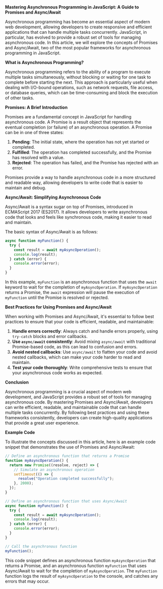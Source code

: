 **Mastering Asynchronous Programming in JavaScript: A Guide to Promises and Async/Await**

Asynchronous programming has become an essential aspect of modern web development, allowing developers to create responsive and efficient applications that can handle multiple tasks concurrently. JavaScript, in particular, has evolved to provide a robust set of tools for managing asynchronous code. In this article, we will explore the concepts of Promises and Async/Await, two of the most popular frameworks for asynchronous programming in JavaScript.

**What is Asynchronous Programming?**

Asynchronous programming refers to the ability of a program to execute multiple tasks simultaneously, without blocking or waiting for one task to complete before starting the next. This approach is particularly useful when dealing with I/O-bound operations, such as network requests, file access, or database queries, which can be time-consuming and block the execution of other tasks.

**Promises: A Brief Introduction**

Promises are a fundamental concept in JavaScript for handling asynchronous code. A Promise is a result object that represents the eventual completion (or failure) of an asynchronous operation. A Promise can be in one of three states:

1. **Pending**: The initial state, where the operation has not yet started or completed.
2. **Fulfilled**: The operation has completed successfully, and the Promise has resolved with a value.
3. **Rejected**: The operation has failed, and the Promise has rejected with an error.

Promises provide a way to handle asynchronous code in a more structured and readable way, allowing developers to write code that is easier to maintain and debug.

**Async/Await: Simplifying Asynchronous Code**

Async/Await is a syntax sugar on top of Promises, introduced in ECMAScript 2017 (ES2017). It allows developers to write asynchronous code that looks and feels like synchronous code, making it easier to read and maintain.

The basic syntax of Async/Await is as follows:
```javascript
async function myFunction() {
  try {
    const result = await myAsyncOperation();
    console.log(result);
  } catch (error) {
    console.error(error);
  }
}
```
In this example, `myFunction` is an asynchronous function that uses the `await` keyword to wait for the completion of `myAsyncOperation`. If `myAsyncOperation` returns a Promise, the `await` expression will pause the execution of `myFunction` until the Promise is resolved or rejected.

**Best Practices for Using Promises and Async/Await**

When working with Promises and Async/Await, it's essential to follow best practices to ensure that your code is efficient, readable, and maintainable:

1. **Handle errors correctly**: Always catch and handle errors properly, using `try-catch` blocks and error callbacks.
2. **Use `async/await` consistently**: Avoid mixing `async/await` with traditional Promise-based code, as this can lead to confusion and errors.
3. **Avoid nested callbacks**: Use `async/await` to flatten your code and avoid nested callbacks, which can make your code harder to read and maintain.
4. **Test your code thoroughly**: Write comprehensive tests to ensure that your asynchronous code works as expected.

**Conclusion**

Asynchronous programming is a crucial aspect of modern web development, and JavaScript provides a robust set of tools for managing asynchronous code. By mastering Promises and Async/Await, developers can write efficient, readable, and maintainable code that can handle multiple tasks concurrently. By following best practices and using these frameworks consistently, developers can create high-quality applications that provide a great user experience.

**Example Code**

To illustrate the concepts discussed in this article, here is an example code snippet that demonstrates the use of Promises and Async/Await:
```javascript
// Define an asynchronous function that returns a Promise
function myAsyncOperation() {
  return new Promise((resolve, reject) => {
    // Simulate an asynchronous operation
    setTimeout(() => {
      resolve("Operation completed successfully");
    }, 2000);
  });
}

// Define an asynchronous function that uses Async/Await
async function myFunction() {
  try {
    const result = await myAsyncOperation();
    console.log(result);
  } catch (error) {
    console.error(error);
  }
}

// Call the asynchronous function
myFunction();
```
This code snippet defines an asynchronous function `myAsyncOperation` that returns a Promise, and an asynchronous function `myFunction` that uses Async/Await to wait for the completion of `myAsyncOperation`. The `myFunction` function logs the result of `myAsyncOperation` to the console, and catches any errors that may occur.